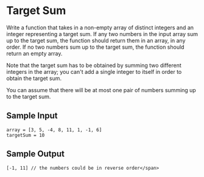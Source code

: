 # Target Sum

Write a function that takes in a non-empty array of distinct integers and an
integer representing a target sum. If any two numbers in the input array sum
up to the target sum, the function should return them in an array, in any
order. If no two numbers sum up to the target sum, the function should return
an empty array.

Note that the target sum has to be obtained by summing two different integers
in the array; you can't add a single integer to itself in order to obtain the
target sum.

You can assume that there will be at most one pair of numbers summing up to
the target sum.

## Sample Input

```
array = [3, 5, -4, 8, 11, 1, -1, 6]
targetSum = 10

```

## Sample Output

```
[-1, 11] // the numbers could be in reverse order</span>
```
